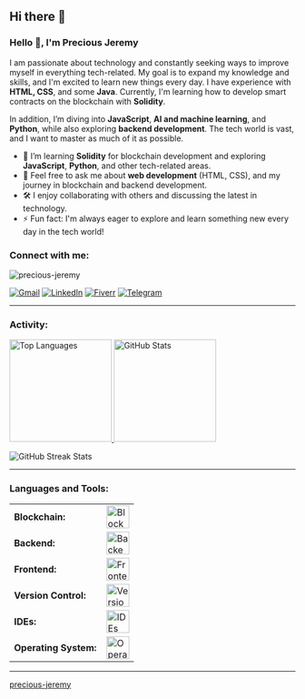 ## Hi there 👋

<!--
**rehna-jp/rehna-jp** is a ✨ _special_ ✨ repository because its `README.md` (this file) appears on your GitHub profile.

Here are some ideas to get you started:

- 🔭 I’m currently working on ...
- 🌱 I’m currently learning ...
- 👯 I’m looking to collaborate on ...
- 🤔 I’m looking for help with ...
- 💬 Ask me about ...
- 📫 How to reach me: ...
- 😄 Pronouns: ...
- ⚡ Fun fact: ...
-->
<link rel="stylesheet" type='text/css' href="https://cdn.jsdelivr.net/gh/devicons/devicon@latest/devicon.min.css" />

### Hello 👋, I'm Precious Jeremy

I am passionate about technology and constantly seeking ways to improve myself in everything tech-related. My goal is to expand my knowledge and skills, and I'm excited to learn new things every day. I have experience with **HTML, CSS**, and some **Java**. Currently, I'm learning how to develop smart contracts on the blockchain with **Solidity**.

In addition, I’m diving into **JavaScript**, **AI and machine learning**, and **Python**, while also exploring **backend development**. The tech world is vast, and I want to master as much of it as possible.

- 🌱 I’m learning **Solidity** for blockchain development and exploring **JavaScript**, **Python**, and other tech-related areas.
- 💬 Feel free to ask me about **web development** (HTML, CSS), and my journey in blockchain and backend development.
- 🛠 I enjoy collaborating with others and discussing the latest in technology.
- ⚡ Fun fact: I'm always eager to explore and learn something new every day in the tech world!

<h3 align="left">Connect with me:</h3>

<p align="left">
    <img src="https://komarev.com/ghpvc/?username=precious-jeremy&label=Profile%20views&color=0e75b6&style=flat" alt="precious-jeremy" />

[![Gmail](https://img.shields.io/badge/Gmail-D14836?style=for-the-badge&logo=gmail&logoColor=white)](mailto:jeremyrehna05@gmail.com)
[![LinkedIn](https://img.shields.io/badge/LinkedIn-blue?style=for-the-badge&logo=linkedin&logoColor=white)](https://www.linkedin.com/in/precious-jeremy-b195292)
[![Fiverr](https://img.shields.io/badge/Fiverr-1DBF73?style=for-the-badge&logo=fiverr&logoColor=white)](https://www.fiverr.com/@rehnaa_jeremy)
[![Telegram](https://img.shields.io/badge/Telegram-2CA5E0?style=for-the-badge&logo=telegram&logoColor=white)](https://t.me/Precious-Jeremy)
</p>

------

<h3 align="left">Activity:</h3>
<a href="https://github.com/rehna-jp">
    <img height="180em" src="https://github-readme-stats.vercel.app/api/top-langs?username=rehna-jp&show_icons=true&locale=en&layout=compact&theme=tokyonight" alt="Top Languages" />
    <img height="180em" src="https://github-readme-stats.vercel.app/api?username=rehna-jp&show_icons=true&locale=en&theme=tokyonight" alt="GitHub Stats" />
</a>
<p>
    <img src="https://github-readme-streak-stats.herokuapp.com/?user=rehna-jp&theme=tokyonight" alt="GitHub Streak Stats" />
</p>

------

<h3 align="left">Languages and Tools:</h3>
<table>
    <tr>
        <td style="font-weight: bold; padding-right: 10px;">Blockchain:</td>
        <td><img height="40" src="https://skillicons.dev/icons?i=solidity" alt="Blockchain Tools"/></td>
    </tr>
    <tr>
        <td style="font-weight: bold; padding-right: 10px;">Backend:</td>
        <td><img height="40" src="https://skillicons.dev/icons?i=java,python,javascript" alt="Backend Tools"/></td>
    </tr>
    <tr>
        <td style="font-weight: bold; padding-right: 10px;">Frontend:</td>
        <td><img height="40" src="https://skillicons.dev/icons?i=html,css,js" alt="Frontend Tools"/></td>
    </tr>
    <tr>
        <td style="font-weight: bold; padding-right: 10px;">Version Control:</td>
        <td><img height="40" src="https://skillicons.dev/icons?i=git,github" alt="Version Control Tools"/></td>
    </tr>
    <tr>
        <td style="font-weight: bold; padding-right: 10px;">IDEs:</td>
        <td><img height="40" src="https://skillicons.dev/icons?i=vscode,pycharm" alt="IDEs"/></td>
    </tr>
    <tr>
        <td style="font-weight: bold; padding-right: 10px;">Operating System:</td>
        <td><img height="40" src="https://skillicons.dev/icons?i=windows" alt="Operating System"/></td>
    </tr>
</table>

------

[precious-jeremy](https://github.com/rehna-jp)
